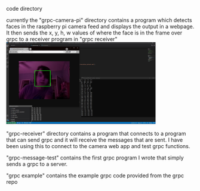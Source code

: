 code directory

currently the "grpc-camera-pi" directory contains a program which detects faces in the raspberry pi camera feed and displays the output in a webpage. It then sends the x, y, h, w values of where the face is in the frame over grpc to a receiver program in "grpc receiver"
<img src="https://github.com/davidhannan/Spot-Research-Musser/blob/main/code/working.JPG" width="400">

"grpc-receiver" directory contains a program that connects to a program that can send grpc and it will receive the messages that are sent. I have been using this to connect to the camera web app and test grpc functions.

"grpc-message-test" contains the first grpc program I wrote that simply sends a grpc to a server.

"grpc example" contains the example grpc code provided from the grpc repo

